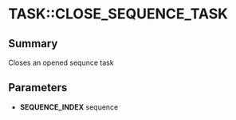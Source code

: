 # TASK::CLOSE_SEQUENCE_TASK

## Summary
Closes an opened sequnce task

## Parameters
* **SEQUENCE_INDEX** sequence